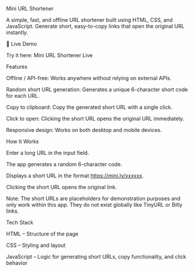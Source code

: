 Mini URL Shortener

A simple, fast, and offline URL shortener built using HTML, CSS, and JavaScript.
Generate short, easy-to-copy links that open the original URL instantly.

🔗 Live Demo

Try it here: Mini URL Shortener Live

Features

Offline / API-free: Works anywhere without relying on external APIs.

Random short URL generation: Generates a unique 6-character short code for each URL.

Copy to clipboard: Copy the generated short URL with a single click.

Click to open: Clicking the short URL opens the original URL immediately.

Responsive design: Works on both desktop and mobile devices.

How It Works

Enter a long URL in the input field.

The app generates a random 6-character code.

Displays a short URL in the format https://mini.ly/xxxxxx.

Clicking the short URL opens the original link.

Note: The short URLs are placeholders for demonstration purposes and only work within this app. They do not exist globally like TinyURL or Bitly links.

Tech Stack

HTML – Structure of the page

CSS – Styling and layout

JavaScript – Logic for generating short URLs, copy functionality, and click behavior
